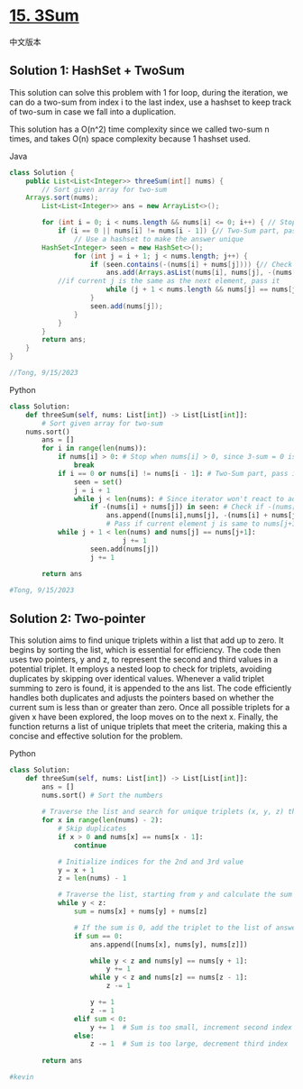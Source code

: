 # [15. 3Sum](https://leetcode.com/problems/3sum/)

中文版本

## Solution 1: HashSet + TwoSum

This solution can solve this problem with 1 for loop, during the iteration, we can do a two-sum from index i to the last index, use a hashset to keep track of two-sum in case we fall into a duplication.

This solution has a O(n^2) time complexity since we called two-sum n times, and takes O(n) space complexity because 1 hashset used.



Java

```java
class Solution {
    public List<List<Integer>> threeSum(int[] nums) {
      	// Sort given array for two-sum
	Arrays.sort(nums);
        List<List<Integer>> ans = new ArrayList<>();

        for (int i = 0; i < nums.length && nums[i] <= 0; i++) { // Stop when nums[i] > 0, since 3-sum = 0 is impossible
            if (i == 0 || nums[i] != nums[i - 1]) {// Two-Sum part, pass if current element is the same as the one before
              	// Use a hashset to make the answer unique
		HashSet<Integer> seen = new HashSet<>();
                for (int j = i + 1; j < nums.length; j++) {
                    if (seen.contains(-(nums[i] + nums[j]))) {// Check if -(nums[i] + nums[j]) exists
                        ans.add(Arrays.asList(nums[i], nums[j], -(nums[i] + nums[j])));
			//if current j is the same as the next element, pass it
                        while (j + 1 < nums.length && nums[j] == nums[j + 1]) j++;
                    }
                    seen.add(nums[j]);
                }
            }
        }
        return ans;
    }
}

//Tong, 9/15/2023
```

Python

```python
class Solution:
    def threeSum(self, nums: List[int]) -> List[List[int]]:
      	# Sort given array for two-sum
	nums.sort()
        ans = []
        for i in range(len(nums)):
            if nums[i] > 0: # Stop when nums[i] > 0, since 3-sum = 0 is impossible
                break
            if i == 0 or nums[i] != nums[i - 1]: # Two-Sum part, pass if current element is the same as the one before
                seen = set()
                j = i + 1
                while j < len(nums): # Since iterator won't react to adjustion to index j, so it's better to use a while loop here
                    if -(nums[i] + nums[j]) in seen: # Check if -(nums[i] + nums[j]) exists
                        ans.append([nums[i],nums[j], -(nums[i] + nums[j])])
                      	# Pass if current element j is same to nums[j+1]
			while j + 1 < len(nums) and nums[j] == nums[j+1]:
                            j += 1
                    seen.add(nums[j])
                    j += 1
  
        return ans

#Tong, 9/15/2023
```

## Solution 2: Two-pointer
This solution aims to find unique triplets within a list that add up to zero. It begins by sorting the list, which is essential for efficiency. The code then uses two pointers, y and z, to represent the second and third values in a potential triplet. It employs a nested loop to check for triplets, avoiding duplicates by skipping over identical values. Whenever a valid triplet summing to zero is found, it is appended to the ans list. The code efficiently handles both duplicates and adjusts the pointers based on whether the current sum is less than or greater than zero. Once all possible triplets for a given x have been explored, the loop moves on to the next x. Finally, the function returns a list of unique triplets that meet the criteria, making this a concise and effective solution for the problem.

Python

```python
class Solution:
    def threeSum(self, nums: List[int]) -> List[List[int]]:
        ans = []
        nums.sort() # Sort the numbers
  
        # Traverse the list and search for unique triplets (x, y, z) that sum to 0
        for x in range(len(nums) - 2):
            # Skip duplicates
            if x > 0 and nums[x] == nums[x - 1]:
                continue

            # Initialize indices for the 2nd and 3rd value
            y = x + 1
            z = len(nums) - 1

            # Traverse the list, starting from y and calculate the sum of the triplets
            while y < z:
                sum = nums[x] + nums[y] + nums[z]

                # If the sum is 0, add the triplet to the list of answers and skip duplicates
                if sum == 0:
                    ans.append([nums[x], nums[y], nums[z]])

                    while y < z and nums[y] == nums[y + 1]:
                        y += 1
                    while y < z and nums[z] == nums[z - 1]:
                        z -= 1

                    y += 1
                    z -= 1
                elif sum < 0:
                    y += 1  # Sum is too small, increment second index
                else:
                    z -= 1  # Sum is too large, decrement third index
  
        return ans

#kevin
```
